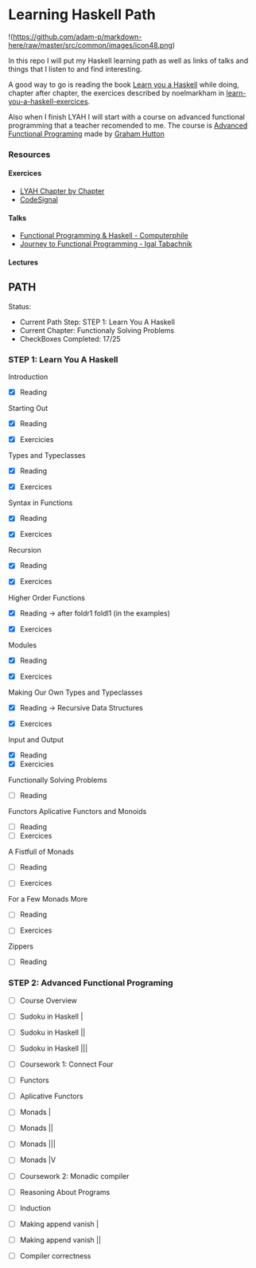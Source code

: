 # Learning Haskell Path

!(https://github.com/adam-p/markdown-here/raw/master/src/common/images/icon48.png)

In this repo I will put my Haskell learning path as well as links of talks and things that I listen to and find interesting.

A good way to go is reading the book [Learn you a Haskell](http://learnyouahaskell.com/) while doing, chapter after chapter, the exercices described by noelmarkham in [learn-you-a-haskell-exercices](https://github.com/noelmarkham/learn-you-a-haskell-exercises).

Also when I finish LYAH I will start with a course on advanced functional programming that a teacher recomended to me. The course is [Advanced Functional Programing](http://www.cs.nott.ac.uk/~pszgmh/afp.html) made by [Graham Hutton](http://www.cs.nott.ac.uk/~pszgmh/)

### Resources
#### Exercices
- [LYAH Chapter by Chapter](https://github.com/noelmarkham/learn-you-a-haskell-exercises) 
- [CodeSignal](https://app.codesignal.com/arcade/intro)

#### Talks
- [Functional Programming & Haskell - Computerphile](https://www.youtube.com/watch?v=LnX3B9oaKzw)
- [Journey to Functional Programming - Igal Tabachnik](https://www.youtube.com/watch?v=g1EvM4CbUvM)

#### Lectures

## PATH

Status:
- Current Path Step: STEP 1: Learn You A Haskell 
- Current Chapter: Functionaly Solving Problems
- CheckBoxes Completed: 17/25

### STEP 1: Learn You A Haskell

Introduction
- [X] Reading


Starting Out
- [X] Reading
- [X] Exercicies


Types and Typeclasses
- [X] Reading
- [X] Exercices


Syntax in Functions
- [X] Reading
- [X] Exercices


Recursion
- [X] Reading
- [X] Exercices


Higher Order Functions
- [X] Reading -> after foldr1 foldl1 (in the examples)
- [X] Exercices


Modules
- [X] Reading
- [X] Exercices


Making Our Own Types and Typeclasses
- [X] Reading -> Recursive Data Structures
- [X] Exercices


Input and Output
- [X] Reading
- [X] Exercicies

Functionally Solving Problems
- [ ] Reading
 
Functors Aplicative Functors and Monoids
- [ ] Reading
- [ ] Exercices

A Fistfull of Monads
- [ ] Reading
- [ ] Exercices


For a Few Monads More
- [ ] Reading
- [ ] Exercices


Zippers
- [ ] Reading

### STEP 2: Advanced Functional Programing

- [ ] Course Overview
- [ ] Sudoku in Haskell |
- [ ] Sudoku in Haskell ||
- [ ] Sudoku in Haskell |||
- [ ] Coursework 1: Connect Four
- [ ] Functors
- [ ] Aplicative Functors
- [ ] Monads |
- [ ] Monads ||
- [ ] Monads |||
- [ ] Monads |V
- [ ] Coursework 2: Monadic compiler
- [ ] Reasoning About Programs
- [ ] Induction 
- [ ] Making append vanish |
- [ ] Making append vanish || 
- [ ] Compiler correctness

